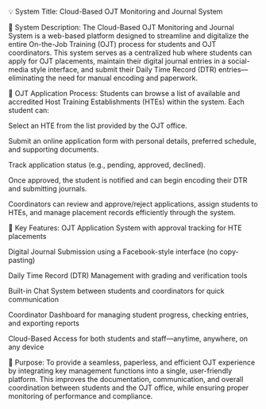 💡 System Title:
Cloud-Based OJT Monitoring and Journal System

📘 System Description:
The Cloud-Based OJT Monitoring and Journal System is a web-based platform designed to streamline and digitalize the entire On-the-Job Training (OJT) process for students and OJT coordinators. This system serves as a centralized hub where students can apply for OJT placements, maintain their digital journal entries in a social-media style interface, and submit their Daily Time Record (DTR) entries—eliminating the need for manual encoding and paperwork.

🏢 OJT Application Process:
Students can browse a list of available and accredited Host Training Establishments (HTEs) within the system. Each student can:

Select an HTE from the list provided by the OJT office.

Submit an online application form with personal details, preferred schedule, and supporting documents.

Track application status (e.g., pending, approved, declined).

Once approved, the student is notified and can begin encoding their DTR and submitting journals.

Coordinators can review and approve/reject applications, assign students to HTEs, and manage placement records efficiently through the system.

🧩 Key Features:
OJT Application System with approval tracking for HTE placements

Digital Journal Submission using a Facebook-style interface (no copy-pasting)

Daily Time Record (DTR) Management with grading and verification tools

Built-in Chat System between students and coordinators for quick communication

Coordinator Dashboard for managing student progress, checking entries, and exporting reports

Cloud-Based Access for both students and staff—anytime, anywhere, on any device

🎯 Purpose:
To provide a seamless, paperless, and efficient OJT experience by integrating key management functions into a single, user-friendly platform. This improves the documentation, communication, and overall coordination between students and the OJT office, while ensuring proper monitoring of performance and compliance.